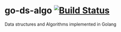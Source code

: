 # go-ds-algo [![Build Status](https://travis-ci.org/jezzay/go-ds-algo.svg?branch=master)](https://travis-ci.org/jezzay/go-ds-algo)

Data structures and Algorithms implemented in Golang 
